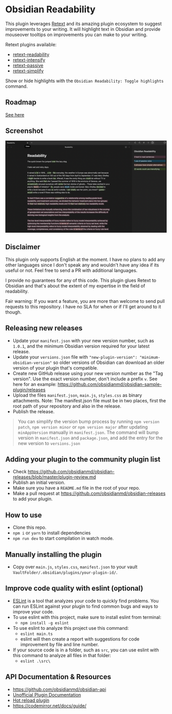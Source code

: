 # Obsidian Readability

This plugin leverages [Retext](https://github.com/retextjs/retext) and its amazing plugin ecosystem to suggest improvements to your writing. It will highlight text in Obsidian and provide mouseover tooltips on improvements you can make to your writing.

Retext plugins available:

-   [retext-readability](https://github.com/retextjs/retext-readability)
-   [retext-intensify](https://github.com/retextjs/retext-intensify)
-   [retext-passive](https://github.com/retextjs/retext-passive)
-   [retext-simplify](https://github.com/retextjs/retext-simplify)

Show or hide highlights with the `Obsidian Readability: Toggle highlights` command.

## Roadmap

[See here](https://github.com/users/patleeman/projects/1)

## Screenshot

![](screenshot.png)

## Disclaimer

This plugin only supports English at the moment. I have no plans to add any other languages since I don't speak any and wouldn't have any idea if its useful or not. Feel free to send a PR with additional languages.

I provide no guarantees for any of this code. This plugin glues Retext to Obsidian and that's about the extent of my expertise in the field of readability.

Fair warning: If you want a feature, you are more than welcome to send pull requests to this repository. I have no SLA for when or if I'll get around to it though.

## Releasing new releases

-   Update your `manifest.json` with your new version number, such as `1.0.1`, and the minimum Obsidian version required for your latest release.
-   Update your `versions.json` file with `"new-plugin-version": "minimum-obsidian-version"` so older versions of Obsidian can download an older version of your plugin that's compatible.
-   Create new GitHub release using your new version number as the "Tag version". Use the exact version number, don't include a prefix `v`. See here for an example: https://github.com/obsidianmd/obsidian-sample-plugin/releases
-   Upload the files `manifest.json`, `main.js`, `styles.css` as binary attachments. Note: The manifest.json file must be in two places, first the root path of your repository and also in the release.
-   Publish the release.

> You can simplify the version bump process by running `npm version patch`, `npm version minor` or `npm version major` after updating `minAppVersion` manually in `manifest.json`.
> The command will bump version in `manifest.json` and `package.json`, and add the entry for the new version to `versions.json`

## Adding your plugin to the community plugin list

-   Check https://github.com/obsidianmd/obsidian-releases/blob/master/plugin-review.md
-   Publish an initial version.
-   Make sure you have a `README.md` file in the root of your repo.
-   Make a pull request at https://github.com/obsidianmd/obsidian-releases to add your plugin.

## How to use

-   Clone this repo.
-   `npm i` or `yarn` to install dependencies
-   `npm run dev` to start compilation in watch mode.

## Manually installing the plugin

-   Copy over `main.js`, `styles.css`, `manifest.json` to your vault `VaultFolder/.obsidian/plugins/your-plugin-id/`.

## Improve code quality with eslint (optional)

-   [ESLint](https://eslint.org/) is a tool that analyzes your code to quickly find problems. You can run ESLint against your plugin to find common bugs and ways to improve your code.
-   To use eslint with this project, make sure to install eslint from terminal:
    -   `npm install -g eslint`
-   To use eslint to analyze this project use this command:
    -   `eslint main.ts`
    -   eslint will then create a report with suggestions for code improvement by file and line number.
-   If your source code is in a folder, such as `src`, you can use eslint with this command to analyze all files in that folder:
    -   `eslint .\src\`

## API Documentation & Resources

-   https://github.com/obsidianmd/obsidian-api
-   [Unofficial Plugin Documentation](https://marcus.se.net/obsidian-plugin-docs/)
-   [Hot reload plugin](https://github.com/pjeby/hot-reload)
-   https://codemirror.net/docs/guide/

